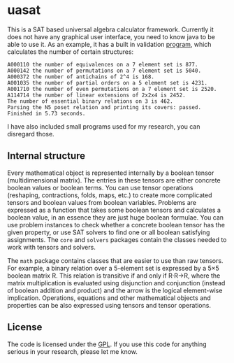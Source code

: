 uasat
=====

This is a SAT based universal algebra calculator framework. Currently it
 does not have any graphical user interface, you need to know java to be
  able to use it. As an example, it has a built in validation 
[program](src/org/uasat/math/Validation.java), 
which calculates the number of certain structures:

```
A000110 the number of equivalences on a 7 element set is 877.
A000142 the number of permutations on a 7 element set is 5040.
A000372 the number of antichains of 2^4 is 168.
A001035 the number of partial orders on a 5 element set is 4231.
A001710 the number of even permutations on a 7 element set is 2520.
A114714 the number of linear extensions of 2x2x4 is 2452.
The number of essential binary relations on 3 is 462.
Parsing the N5 poset relation and printing its covers: passed.
Finished in 5.73 seconds.
```

I have also included small programs used for my research, you can
disregard those.

## Internal structure

Every mathematical object is represented internally by a boolean tensor 
(multidimensional matrix). The entries in these tensors are either 
concrete boolean values or boolean terms. You can use tensor operations
(reshaping, contractions, folds, maps, etc.) to create more complicated
tensors and boolean values from boolean variables. Problems are expressed
as a function that takes some boolean tensors and calculates a boolean
value, in an essence they are just huge boolean formulae. 
You can use problem instances to check whether a concrete boolean
tensor has the given property, or use SAT solvers to find one or all boolean
satisfying assignments. The `core` and `solvers` packages contain the
classes needed to work with tensors and solvers.

The `math` package contains classes that are easier to use than raw tensors.
For example, a binary relation over a 5-element set is expressed by a 5×5
boolean matrix R. This relation is transitive if and only if R·R→R, where 
the matrix multiplication is evaluated using disjunction and conjunction 
(instead of boolean addition and product) and the arrow is the logical 
element-wise implication. Operations, equations and other mathematical
objects and properties can be also expressed using tensors and tensor
operations. 

## License

The code is licensed under the [GPL](LICENSE). 
If you use this code for anything serious in your research, please let me know.
